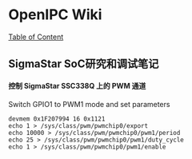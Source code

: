 # OpenIPC Wiki
[Table of Content](../README.md)

SigmaStar SoC研究和调试笔记 
------------------------------------------

#### 控制 SigmaStar SSC338Q 上的 PWM 通道

Switch GPIO1 to PWM1 mode and set parameters
```
devmem 0x1F207994 16 0x1121 
echo 1 > /sys/class/pwm/pwmchip0/export
echo 10000 > /sys/class/pwm/pwmchip0/pwm1/period
echo 25 > /sys/class/pwm/pwmchip0/pwm1/duty_cycle
echo 1 > /sys/class/pwm/pwmchip0/pwm1/enable
```
